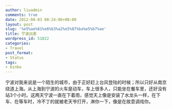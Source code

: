 ```yaml
---
author: liuadmin
comments: true
date: 2012-08-03 08:24:06+00:00
layout: post
slug: '%e5%ae%81%e6%b3%a2%e5%87%ba%e5%b7%ae'
title: 宁波出差
wordpress_id: 51822
categories:
- Travel
post_format:
- Status
tags:
- binbo
---
```


宁波对我来说是一个陌生的城市，由于正好赶上台风登陆的时候；所以只好从南京绕道上海。从上海到宁波的火车是动车，车上很多人，只能坐在餐车里，还好没有站3个小时。这两天宁波一直在下着雨，感觉天上像是安装了水龙头一样，在下车、在等车时，冷不丁的就被老天爷打开，淋你一下，像是在故意调戏你。
